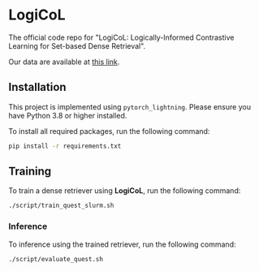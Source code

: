 # LogiCoL

The official code repo for "LogiCoL: Logically-Informed Contrastive Learning for Set-based Dense Retrieval".

Our data are available at [this link](https://drive.google.com/drive/folders/1W_8PrA7CibJ4MuI41H4xnS5KAXfQ0Z9D?usp=drive_link).

## Installation

This project is implemented using `pytorch_lightning`. Please ensure you have Python 3.8 or higher installed.

To install all required packages, run the following command:

```bash
pip install -r requirements.txt
```

## Training

To train a dense retriever using **LogiCoL**, run the following command:
```bash
./script/train_quest_slurm.sh
```

### Inference
To inference using the trained retriever, run the following command:
```bash
./script/evaluate_quest.sh
```
